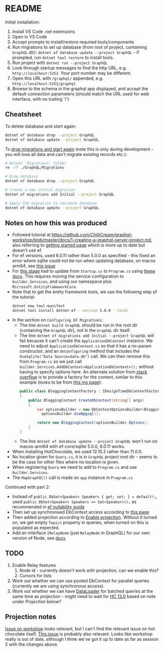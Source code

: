 # README

Initial installation:

1. Install VS Code .net extensions
2. Open in VS Code
3. Accept prompts to install/restore required tools/components
4. Run migrations to set up database (from root of project, containing `GraphQL` dir): `dotnet ef database update --project GraphQL` - if prompted, run `dotnet tool restore` to install tools.
5. Run project with `dotnet run --project GraphQL`
6. Look through startup messages to find the http URL, e.g. `http://localhost:5252`. Your port number may be different.
7. Open this URL with `/graphql/` appended, e.g. `http://localhost:5252/graphql`
8. Browse to the schema in the graphql app displayed, and accept the default connection parameters (should match the URL used for web interface, with no trailing '/')

## Cheatsheet

To delete database and start again:

```bash
dotnet ef database drop --project GraphQL
dotnet ef database update --project GraphQL
```

To [drop migrations and start again](https://learn.microsoft.com/en-us/ef/core/managing-schemas/migrations/managing?tabs=dotnet-core-cli#resetting-all-migrations) (note this is only during development - you will lose all data and can't migrate existing records etc.):

```bash
# Delete `Migrations` folder
rm -rf ./GraphQL/Migrations

# Drop database
dotnet ef database drop --project GraphQL

# Create a new initial migration
dotnet ef migrations add Initial --project GraphQL

# Apply the migration to recreate database
dotnet ef database update --project GraphQL
```

## Notes on how this was produced

* Followed tutorial at https://github.com/ChilliCream/graphql-workshop/blob/master/docs/1-creating-a-graphql-server-project.md, also referring to [getting started page](https://chillicream.com/docs/hotchocolate/v12/get-started) which is more up to date but doesn't use ef.
* For ef versions, used 6.0.11 rather than 5.0.0 as specified - this fixed an error where sqlite could not be run when updating database, on macos arm64, see [this issue](https://github.com/dotnet/efcore/issues/24198)
* For [this stage](https://github.com/ChilliCream/graphql-workshop/blob/master/docs/1-creating-a-graphql-server-project.md#register-the-db-context-service) had to update from `Startup.cs` to `Program.cs` using [these docs](https://learn.microsoft.com/en-us/aspnet/core/migration/50-to-60?view=aspnetcore-7.0&tabs=visual-studio). This requires moving the service configuration to `builder.Services`, and using our namespace plus `Microsoft.EntityFrameworkCore`.
* Note that to get the entity framework tools, we use the following step of the tutorial:
    ```bash
    dotnet new tool-manifest
    dotnet tool install dotnet-ef --version 5.0.0 --local
    ```
* In the section on `Configuring EF Migrations`:
    * The line `dotnet build GraphQL` should be run in the root dir (containing the `GraphQL` dir), *not* in the `GraphQL` dir itself.
    * The line `dotnet ef migrations add Initial --project GraphQL` will fail because it can't create the `ApplicationDbContext` instance. We need to adjust `ApplicationDbContext.cs` so that it has a no-param constructor, and an `OnConfiguring` method that includes the `UseSqlite("Data Source=data.db")` call. We can then remove this from `Program.cs` so we just call `builder.Services.AddDbContext<ApplicationDbContext>();` without having to specify options here.
    An alternate solution from [stack overflow](https://stackoverflow.com/questions/70273434/unable-to-resolve-service-for-type-%C2%A8microsoft-entityframeworkcore-dbcontextopti) is to provide a factory for the context, similar to this example (looks to be from [this ms page](https://learn.microsoft.com/en-gb/ef/core/cli/dbcontext-creation?tabs=dotnet-core-cli#from-a-design-time-factory)):
      ```cs
      public class BloggingContextFactory : IDesignTimeDbContextFactory<BloggingContext>
      {
          public BloggingContext CreateDbContext(string[] args)
          {
              var optionsBuilder = new DbContextOptionsBuilder<BloggingContext>();
                optionsBuilder.UseNpgsql();

              return new BloggingContext(optionsBuilder.Options);
          }
      }
      ```
    * The line `dotnet ef database update --project GraphQL` won't run on macos-arm64 with ef-core/sqlite 5.0.0, 6.0.11 works.
* When installing HotChocolate, we used 12.15.2 rather than 11.0.0.
* No location given for `Query.cs`, it is in `GraphQL` project root dir - seems to be the case for other files where no location is given.
* When registering `Query` we need to add to `Program.cs` and use `builder.Services`.
* The `MapGraphQl()` call is made on `app` instance in `Program.cs`

Continued with part 2:

* Instead of `public DbSet<Speaker> Speakers { get; set; } = default!;`, used `public DbSet<Speaker> Speakers => Set<Speaker>();` as recommended in [ef nullability guide](https://learn.microsoft.com/en-us/ef/core/miscellaneous/nullable-reference-types)
* Then set up synchronised DbContext access according to [this page](https://chillicream.com/docs/hotchocolate/v12/integrations/entity-framework)
* Then added projection according to [Enable projection](https://chillicream.com/docs/hotchocolate/fetching-data/projections). Without it turned on, we get empty `Topics` property in queries, when turned on this is populated as expected.
* Add an interface `IRelayNode` (just `RelayNode` in GraphQL) for our own version of Node, see [docs](https://chillicream.com/docs/hotchocolate/defining-a-schema/interfaces)

## TODO

1. Enable Relay features
    1. Node id - currently doesn't work with projection, can we enable this?
    2. Cursors for lists
2. Work out whether we can use pooled DbContext for parallel queries (currently we are using synchronous access).
3. Work out whether we can have [DataLoader](https://chillicream.com/docs/hotchocolate/v12/fetching-data/dataloader) for batched queries at the same time as projection - might need to wait for [HC 13.0](https://github.com/ChilliCream/hotchocolate/milestone/65) based on note under *Projection* below?

## Projection notes

[Issue on workshop](https://github.com/ChilliCream/graphql-workshop/issues/91) looks relevant, but I can't find the relevant issue on hot chocolate itself. [This issue](https://github.com/ChilliCream/graphql-workshop/issues/56) is probably also relevant. Looks like workshop really is out of date, although I think we've got it up to date as far as session 2 with the changes above.